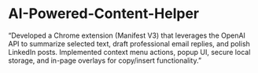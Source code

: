 # AI-Powered-Content-Helper
“Developed a Chrome extension (Manifest V3) that leverages the OpenAI API to summarize selected text, draft professional email replies, and polish LinkedIn posts. Implemented context menu actions, popup UI, secure local storage, and in-page overlays for copy/insert functionality.”
